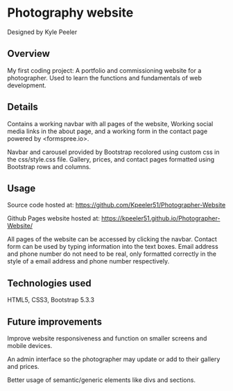 # Photography website

Designed by Kyle Peeler

## Overview

My first coding project: A portfolio and
commissioning website for a photographer. Used to learn the functions and fundamentals
of web development.

## Details

Contains a working navbar with all pages of the website, Working social media links in the
about page, and a working form in the contact page powered by <formspree.io>.

Navbar and carousel provided by Bootstrap recolored using custom css in the css/style.css file.
Gallery, prices, and contact pages formatted using Bootstrap rows and columns.

## Usage

Source code hosted at: <https://github.com/Kpeeler51/Photographer-Website>

Github Pages website hosted at: <https://kpeeler51.github.io/Photographer-Website/>

All pages of the website can be accessed by clicking the navbar.
Contact form can be used by typing information into the text boxes. Email address and phone number do not need to be real, only formatted correctly in the style of a email address and phone number respectively.

## Technologies used

HTML5,  CSS3, Bootstrap 5.3.3

## Future improvements

Improve website responsiveness and function on smaller screens and mobile devices.

An admin interface so the photographer may update or add to their gallery and prices.

Better usage of semantic/generic elements like divs and sections.
